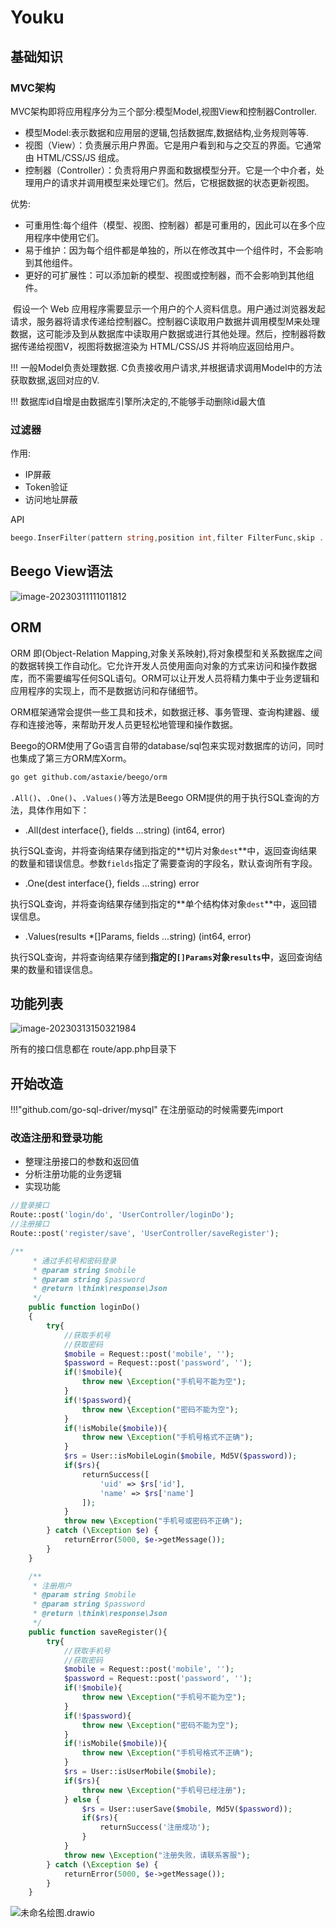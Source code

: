 # Youku

## 基础知识

### MVC架构

MVC架构即将应用程序分为三个部分:模型Model,视图View和控制器Controller.
* 模型Model:表示数据和应用层的逻辑,包括数据库,数据结构,业务规则等等.
* 视图（View）：负责展示用户界面。它是用户看到和与之交互的界面。它通常由 HTML/CSS/JS 组成。
* 控制器（Controller）：负责将用户界面和数据模型分开。它是一个中介者，处理用户的请求并调用模型来处理它们。然后，它根据数据的状态更新视图。

优势:

* 可重用性:每个组件（模型、视图、控制器）都是可重用的，因此可以在多个应用程序中使用它们。
* 易于维护：因为每个组件都是单独的，所以在修改其中一个组件时，不会影响到其他组件。
* 更好的可扩展性：可以添加新的模型、视图或控制器，而不会影响到其他组件。

​		假设一个 Web 应用程序需要显示一个用户的个人资料信息。用户通过浏览器发起请求，服务器将请求传递给控制器C。控制器C读取用户数据并调用模型M来处理数据，这可能涉及到从数据库中读取用户数据或进行其他处理。然后，控制器将数据传递给视图V，视图将数据渲染为 HTML/CSS/JS 并将响应返回给用户。

!!! 一般Model负责处理数据. C负责接收用户请求,并根据请求调用Model中的方法获取数据,返回对应的V.

!!! 数据库id自增是由数据库引擎所决定的,不能够手动删除id最大值

### 过滤器

作用:

* IP屏蔽
* Token验证
* 访问地址屏蔽

API 

```go
beego.InserFilter(pattern string,position int,filter FilterFunc,skip ...bool)
```

## Beego View语法

![image-20230311111011812](README.assets/image-20230311111011812.png)

## ORM

ORM 即(Object-Relation Mapping,对象关系映射),将对象模型和关系数据库之间的数据转换工作自动化。它允许开发人员使用面向对象的方式来访问和操作数据库，而不需要编写任何SQL语句。ORM可以让开发人员将精力集中于业务逻辑和应用程序的实现上，而不是数据访问和存储细节。

ORM框架通常会提供一些工具和技术，如数据迁移、事务管理、查询构建器、缓存和连接池等，来帮助开发人员更轻松地管理和操作数据。

Beego的ORM使用了Go语言自带的database/sql包来实现对数据库的访问，同时也集成了第三方ORM库Xorm。

```bash
go get github.com/astaxie/beego/orm
```

`.All()`、`.One()`、`.Values()`等方法是Beego ORM提供的用于执行SQL查询的方法，具体作用如下：

- .All(dest interface{}, fields ...string) (int64, error)

​		执行SQL查询，并将查询结果存储到指定的**切片对象`dest`**中，返回查询结果的数量和错误信息。参数`fields`指定了需要查询的字段名，默认查询所有字段。

- .One(dest interface{}, fields ...string) error

​		执行SQL查询，并将查询结果存储到指定的**单个结构体对象`dest`**中，返回错误信息。

- .Values(results *[]Params, fields ...string) (int64, error)

​		执行SQL查询，并将查询结果存储到**指定的`[]Params`对象`results`中**，返回查询结果的数量和错误信息。

## 功能列表

![image-20230313150321984](README.assets/image-20230313150321984.png)

所有的接口信息都在 route/app.php目录下

## 开始改造

!!!"github.com/go-sql-driver/mysql" 在注册驱动的时候需要先import

### 改造注册和登录功能

* 整理注册接口的参数和返回值
* 分析注册功能的业务逻辑
* 实现功能

```php
//登录接口
Route::post('login/do', 'UserController/loginDo');
//注册接口
Route::post('register/save', 'UserController/saveRegister');
```

```php
/**
     * 通过手机号和密码登录
     * @param string $mobile
     * @param string $password
     * @return \think\response\Json
     */
    public function loginDo()
    {
    	try{
	        //获取手机号
	        //获取密码
	        $mobile = Request::post('mobile', '');
	        $password = Request::post('password', '');
	        if(!$mobile){
	        	throw new \Exception("手机号不能为空");
	        }
	        if(!$password){
	        	throw new \Exception("密码不能为空");
	        }
	        if(!isMobile($mobile)){
	        	throw new \Exception("手机号格式不正确");
	        }
	        $rs = User::isMobileLogin($mobile, Md5V($password));
	        if($rs){
	        	returnSuccess([
	        		'uid' => $rs['id'], 
	        		'name' => $rs['name']
	        	]);
	        }
	        throw new \Exception("手机号或密码不正确");
    	} catch (\Exception $e) {
		    returnError(5000, $e->getMessage());
		}
    }

    /**
     * 注册用户
     * @param string $mobile
     * @param string $password
     * @return \think\response\Json
     */
    public function saveRegister(){
    	try{
	        //获取手机号
	        //获取密码
	        $mobile = Request::post('mobile', '');
	        $password = Request::post('password', '');
	        if(!$mobile){
	        	throw new \Exception("手机号不能为空");
	        }
	        if(!$password){
	        	throw new \Exception("密码不能为空");
	        }
	        if(!isMobile($mobile)){
	        	throw new \Exception("手机号格式不正确");
	        }
	        $rs = User::isUserMobile($mobile);
	        if($rs){
	        	throw new \Exception("手机号已经注册");
	        } else {
	        	$rs = User::userSave($mobile, Md5V($password));
	        	if($rs){
	        		returnSuccess('注册成功');
	        	}
	        }
	        throw new \Exception("注册失败，请联系客服");
    	} catch (\Exception $e) {
		    returnError(5000, $e->getMessage());
		}
    }

```

![未命名绘图.drawio](README.assets/%E6%9C%AA%E5%91%BD%E5%90%8D%E7%BB%98%E5%9B%BE.drawio.svg)

